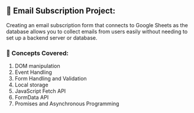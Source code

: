 ## 🎯 Email Subscription Project:

Creating an email subscription form that connects to Google Sheets as the database allows you to collect emails from users easily without needing to set up a backend server or database.

### 🧠 Concepts Covered:
1) DOM manipulation
2) Event Handling
3) Form Handling and Validation
4) Local storage
5) JavaScript Fetch API
6) FormData API
7) Promises and Asynchronous Programming
